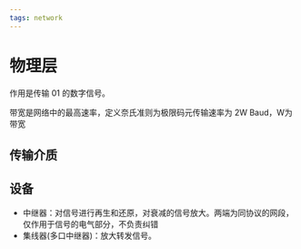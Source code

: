 ```yaml
---
tags: network
---
```

# 物理层

作用是传输 01 的数字信号。

带宽是网络中的最高速率，定义奈氏准则为极限码元传输速率为 2W Baud，W为带宽

## 传输介质

## 设备

- 中继器：对信号进行再生和还原，对衰减的信号放大。两端为同协议的网段，仅作用于信号的电气部分，不负责纠错
- 集线器(多口中继器)：放大转发信号。
